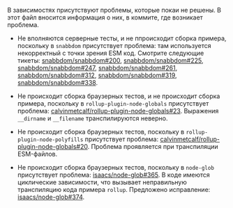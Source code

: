 В зависимостях присутствуют проблемы, которые покаи не решены.
В этот файл вносится информация о них, в коммите, где возникает проблема.

* Не вполняются серверные тесты, и не ппроисходит сборка примера, поскольку в `snabbdom` присутствует проблема:
  там используется некорректный с точки зрения ESM код. Смотрите следующие тикеты:
  [snabbdom/snabbdom#200](https://github.com/snabbdom/snabbdom/pull/200),
  [snabbdom/snabbdom#225](https://github.com/snabbdom/snabbdom/pull/225),
  [snabbdom/snabbdom#247](https://github.com/snabbdom/snabbdom/pull/247),
  [snabbdom/snabbdom#261](https://github.com/snabbdom/snabbdom/pull/261),
  [snabbdom/snabbdom#312](https://github.com/snabbdom/snabbdom/pull/312),
  [snabbdom/snabbdom#319](https://github.com/snabbdom/snabbdom/pull/319),
  [snabbdom/snabbdom#338](https://github.com/snabbdom/snabbdom/pull/338).

* Не происходит сборка браузерных тестов, и не происходит сборка примера,
  поскольку в `rollup-plugin-node-globals` присутствует проблема:
  [calvinmetcalf/rollup-plugin-node-globals#23](https://github.com/calvinmetcalf/rollup-plugin-node-globals/issues/23).
  Выражения `__dirname` и `__filename` транспилируются неверно.

* Не происходит сборка браузерных тестов, поскольку в `rollup-plugin-node-polyfills` присутствует проблема:
  [calvinmetcalf/rollup-plugin-node-globals#20](https://github.com/ionic-team/rollup-plugin-node-polyfills/issues/1<M-F5>).
  Проблема проявляется при транспиляции ESM-файлов.

* Не происходит сборка браузерных тестов, поскольку в `node-glob` присутствует проблема:
  [isaacs/node-glob#365](https://github.com/isaacs/node-glob/issues/365).
  В коде имеются циклические зависимости, что вызывает неправильную транспиляцию кода примера `rollup`.
  Предложено исправление: [isaacs/node-glob#374](https://github.com/isaacs/node-glob/issues/374).
